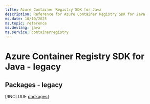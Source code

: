```yaml
---
title: Azure Container Registry SDK for Java
description: Reference for Azure Container Registry SDK for Java
ms.date: 10/10/2025
ms.topic: reference
ms.devlang: java
ms.service: containerregistry
---
```

# Azure Container Registry SDK for Java - legacy
## Packages - legacy
[!INCLUDE [packages](container-registry-index.md)]